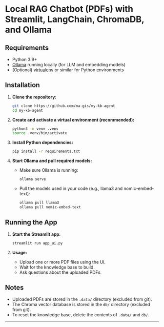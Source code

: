# Local RAG Chatbot (PDFs) with Streamlit, LangChain, ChromaDB, and Ollama

## Requirements

- Python 3.9+
- [Ollama](https://ollama.com/) running locally (for LLM and embedding models)
- (Optional) [virtualenv](https://virtualenv.pypa.io/en/latest/) or similar for Python environments

## Installation

1. **Clone the repository:**
   ```sh
   git clone https://github.com/ma-gis/my-kb-agent
   cd my-kb-agent
   ```

2. **Create and activate a virtual environment (recommended):**
   ```sh
   python3 -m venv .venv
   source .venv/bin/activate
   ```

3. **Install Python dependencies:**
   ```sh
   pip install -r requirements.txt
   ```

4. **Start Ollama and pull required models:**
   - Make sure Ollama is running:  
     ```sh
     ollama serve
     ```
   - Pull the models used in your code (e.g., llama3 and nomic-embed-text):  
     ```sh
     ollama pull llama3
     ollama pull nomic-embed-text
     ```

## Running the App

1. **Start the Streamlit app:**
   ```sh
   streamlit run app_ui.py
   ```

2. **Usage:**
   - Upload one or more PDF files using the UI.
   - Wait for the knowledge base to build.
   - Ask questions about the uploaded PDFs.

## Notes

- Uploaded PDFs are stored in the `.data/` directory (excluded from git).
- The Chroma vector database is stored in the `db/` directory (excluded from git).
- To reset the knowledge base, delete the contents of `.data/` and `db/`.

---
